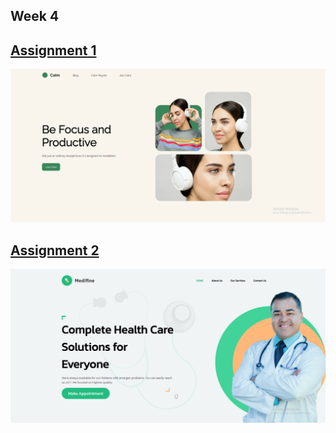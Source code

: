## Week 4

## [Assignment 1](./Assignment1/readme.md)
![Assignment1](./Assignment1/result.PNG)

## [Assignment 2](./Assignment2/readme.md)
![Assignment2](./Assignment2/result.PNG)